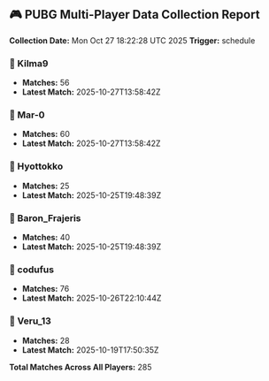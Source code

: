 ## 🎮 PUBG Multi-Player Data Collection Report
**Collection Date:** Mon Oct 27 18:22:28 UTC 2025
**Trigger:** schedule

### 👤 Kilma9
- **Matches:** 56
- **Latest Match:** 2025-10-27T13:58:42Z

### 👤 Mar-0
- **Matches:** 60
- **Latest Match:** 2025-10-27T13:58:42Z

### 👤 Hyottokko
- **Matches:** 25
- **Latest Match:** 2025-10-25T19:48:39Z

### 👤 Baron_Frajeris
- **Matches:** 40
- **Latest Match:** 2025-10-25T19:48:39Z

### 👤 codufus
- **Matches:** 76
- **Latest Match:** 2025-10-26T22:10:44Z

### 👤 Veru_13
- **Matches:** 28
- **Latest Match:** 2025-10-19T17:50:35Z

**Total Matches Across All Players:** 285
